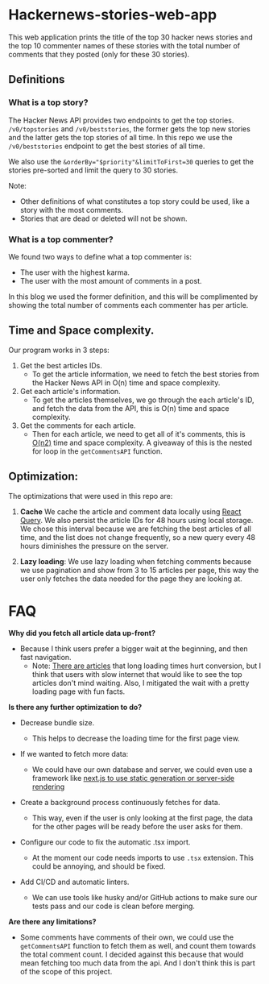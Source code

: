 
# Hackernews-stories-web-app

This web application prints the title of the top 30 hacker news stories and the top 10 commenter names of these stories with the total number of comments that they posted (only for these 30 stories).

  
## Definitions
### What is a top story?
The Hacker News API provides two endpoints to get the top stories. `/v0/topstories` and `/v0/beststories`, the former gets the top new stories and the latter gets the top stories of all time.
In this repo we use the `/v0/beststories` endpoint to get the best stories of all time.

We also use the `&orderBy="$priority"&limitToFirst=30` queries to get the stories pre-sorted and limit the query to 30 stories.

Note:
* Other definitions of what constitutes a top story could be used, like a story with the most comments. 
* Stories that are dead or deleted will not be shown.

### What is a top commenter?
  
We found two ways to define what a top commenter is: 
* The user with the highest karma. 
* The user with the most amount of comments in a post.

In this blog we used the former definition, and this will be complimented by showing the total number of comments each commenter has per article.
  
  
## Time and Space complexity.

Our program works in 3 steps:
1. Get the best articles IDs.
	* To get the article information, we need to fetch the best stories from the Hacker News API in O(n) time and space complexity.
2. Get each article's information.
	* To get the articles themselves, we go through the each article's ID, and fetch the data from the API, this is O(n) time and space complexity.
3. Get the comments for each article.
	*	Then for each article, we need to get all of it's comments, this is [O(n2)](https://www.freecodecamp.org/news/big-o-notation-why-it-matters-and-why-it-doesnt-1674cfa8a23c/) time and space complexity. A giveaway of this is the nested for loop in the `getCommentsAPI` function.

## Optimization:

The optimizations that were used in this repo are:

1. **Cache** We cache the article and comment data locally using [React Query](https://tanstack.com/query/v4). 
We also persist the article IDs for 48 hours using local storage. We chose this interval because we are fetching the best articles of all time, and the list does not change frequently, so a new query every 48 hours diminishes the pressure on the server.

3. **Lazy loading**: We use lazy loading when fetching comments because we use pagination and show from 3 to 15 articles per page, this way the user only fetches the data needed for the page they are looking at.
  
# FAQ
  
**Why did you fetch all article data up-front?**

* Because I think users prefer a bigger wait at the beginning, and then fast navigation. 
	* Note: [There are articles](https://www.portent.com/blog/analytics/research-site-speed-hurting-everyones-revenue.htm) that long loading times hurt conversion, but I think that users with slow internet that would like to see the top articles don't mind waiting. 
Also, I mitigated the wait with a pretty loading page with fun facts.


**Is there any further optimization to do?**

* Decrease bundle size.
	* This helps to decrease the loading time for the first page view.

* If we wanted to fetch more data:
	* We could have our own database and server, we could even use a framework like [next.js to use static generation or server-side rendering](https://nextjs.org/learn/basics/data-fetching/two-forms)

* Create a background process continuously fetches for data. 
	* This way, even if the user is only looking at the first page, the data for the other pages will be ready before the user asks for them.

* Configure our code to fix the automatic .tsx import.
	* At the moment our code needs imports to use `.tsx` extension. This could be annoying, and should be fixed.

* Add CI/CD and automatic linters.
	* We can use tools like husky and/or GitHub actions to make sure our tests pass and our code is clean before merging.

 **Are there any limitations?**
* Some comments have comments of their own, we could use the `getCommentsAPI` function to fetch them as well, and count them towards the total comment count. I decided against this because that would mean fetching too much data from the api. And I don't think this is part of the scope of this project.
